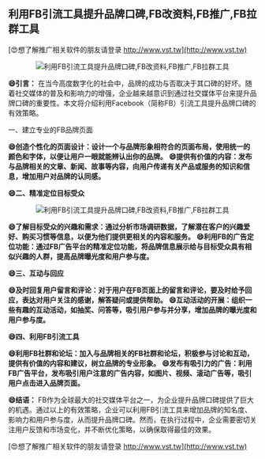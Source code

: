 ## **利用FB引流工具提升品牌口碑,FB改资料,FB推广,FB拉群工具**

[😍想了解推广相关软件的朋友请登录 http://www.vst.tw](http://www.vst.tw)

 <center><img src="https://vst.tw/MP4/tuiguang/png/6.png" alt="利用FB引流工具提升品牌口碑,FB改资料,FB推广,FB拉群工具"></center>

**😄引言：**
在当今高度数字化的社会中，品牌的成功与否取决于其口碑的好坏。随着社交媒体的普及和影响力的增强，企业越来越意识到通过社交媒体平台来提升品牌口碑的重要性。本文将介绍利用Facebook（简称FB）引流工具提升品牌口碑的有效策略。

一、建立专业的FB品牌页面

**😄创造个性化的页面设计：设计一个与品牌形象相符合的页面布局，使用统一的颜色和字体，以便让用户一眼就能辨认出你的品牌。**
**😄提供有价值的内容：发布与品牌相关的文章、新闻、故事等内容，向用户传递有关产品或服务的知识和信息，增加用户对品牌的认同感。**

**😄二、精准定位目标受众**

 <center><img src="https://vst.tw/MP4/tuiguang/png/7.png" alt="利用FB引流工具提升品牌口碑,FB改资料,FB推广,FB拉群工具"></center>

**😄了解目标受众的兴趣和需求：通过分析市场调研数据，了解潜在客户的兴趣爱好、购买习惯等信息，以便为他们提供更相关的内容和服务。**
**😄利用FB的广告定位功能：通过FB广告平台的精准定位功能，将品牌信息展示给与目标受众具有相似兴趣的人群，提高品牌曝光度和用户参与度。**

**😄三、互动与回应**

**😄及时回复用户留言和评论：对于用户在FB页面上的留言和评论，要及时给予回应，表达对用户关注的感谢，解答疑问或提供帮助。**
**😄互动活动的开展：组织一些有趣的互动活动，如抽奖、问答等，吸引用户参与并分享，增加品牌的曝光度和用户参与度。**

**😄四、利用FB引流工具**

**😄利用FB社群和论坛：加入与品牌相关的FB社群和论坛，积极参与讨论和互动，提供有价值的内容和建议，树立品牌的专业形象。**
**😄发布有吸引力的广告：利用FB广告平台，发布吸引用户注意的广告内容，如图片、视频、滚动广告等，吸引用户点击进入品牌页面。**

**😄结语：**
FB作为全球最大的社交媒体平台之一，为企业提升品牌口碑提供了巨大的机遇。通过以上的有效策略，企业可以利用FB引流工具来增加品牌的知名度、影响力和用户参与度，从而提升品牌口碑。然而，在执行过程中，企业需要密切关注用户反馈和市场变化，并不断优化策略，以确保取得最佳的效果。

[😍想了解推广相关软件的朋友请登录 http://www.vst.tw](http://www.vst.tw)



